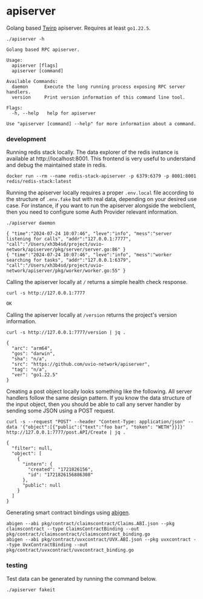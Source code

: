 # apiserver

Golang based [Twirp] apiserver. Requires at least `go1.22.5`.

```
./apiserver -h
```
```
Golang based RPC apiserver.

Usage:
  apiserver [flags]
  apiserver [command]

Available Commands:
  daemon      Execute the long running process exposing RPC server handlers.
  version     Print version information of this command line tool.

Flags:
  -h, --help   help for apiserver

Use "apiserver [command] --help" for more information about a command.
```



### development

Running redis stack locally. The data explorer of the redis instance is
available at http://localhost:8001. This frontend is very useful to understand
and debug the maintained state in redis.

```
docker run --rm --name redis-stack-apiserver -p 6379:6379 -p 8001:8001 redis/redis-stack:latest
```

Running the apiserver locally requires a proper `.env.local` file according to
the structure of `.env.fake` but with real data, depending on your desired use
case. For instance, if you want to run the apiserver alongside the webclient,
then you need to configure some Auth Provider relevant information.

```
./apiserver daemon
```
```
{ "time":"2024-07-24 10:07:46", "leve":"info", "mess":"server listening for calls", "addr":"127.0.0.1:7777", "call":"/Users/xh3b4sd/project/uvio-network/apiserver/pkg/server/server.go:86" }
{ "time":"2024-07-24 10:07:46", "leve":"info", "mess":"worker searching for tasks", "addr":"127.0.0.1:6379", "call":"/Users/xh3b4sd/project/uvio-network/apiserver/pkg/worker/worker.go:55" }
```

Calling the apiserver locally at `/` returns a simple health check response.

```
curl -s http://127.0.0.1:7777
```
```
OK
```

Calling the apiserver locally at `/version` returns the project's version information.

```
curl -s http://127.0.0.1:7777/version | jq .
```
```
{
  "arc": "arm64",
  "gos": "darwin",
  "sha": "n/a",
  "src": "https://github.com/uvio-network/apiserver",
  "tag": "n/a",
  "ver": "go1.22.5"
}
```

Creating a post object locally looks something like the following. All server
handlers follow the same design pattern. If you know the data structure of the
input object, then you should be able to call any server handler by sending some
JSON using a POST request.

```
curl -s --request "POST" --header "Content-Type: application/json" --data '{"object":[{"public":{"text":"foo bar", "token": "WETH"}}]}' http://127.0.0.1:7777/post.API/Create | jq .
```
```
{
  "filter": null,
  "object": [
    {
      "intern": {
        "created": "1721826156",
        "id": "1721826156886308"
      },
      "public": null
    }
  ]
}
```

Generating smart contract bindings using [abigen].

```
abigen --abi pkg/contract/claimscontract/Claims.ABI.json --pkg claimscontract --type ClaimsContractBinding --out pkg/contract/claimscontract/claimscontract_binding.go
abigen --abi pkg/contract/uvxcontract/UVX.ABI.json --pkg uvxcontract --type UvxContractBinding --out pkg/contract/uvxcontract/uvxcontract_binding.go
```



### testing

Test data can be generated by running the command below.

```
./apiserver fakeit
```



[abigen]: https://geth.ethereum.org/docs/tools/abigen
[Twirp]: https://github.com/twitchtv/twirp
